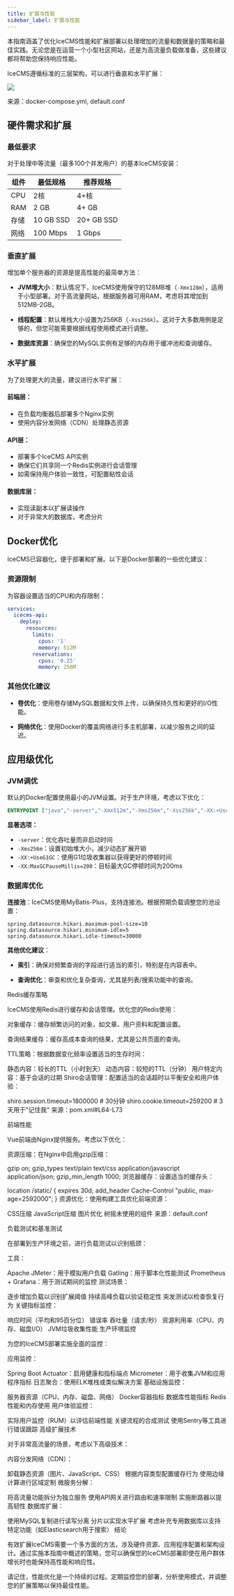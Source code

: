 ```yaml
---
title: 扩展与性能
sidebar_label: 扩展与性能
---
```


本指南涵盖了优化IceCMS性能和扩展部署以处理增加的流量和数据量的策略和最佳实践。无论您是在运营一个小型社区网站，还是为高流量负载做准备，这些建议都将帮助您保持响应性能。

IceCMS遵循标准的三层架构，可以进行垂直和水平扩展：

![](/img/architecture/7.png)


来源：docker-compose.yml, default.conf

## 硬件需求和扩展

### 最低要求

对于处理中等流量（最多100个并发用户）的基本IceCMS安装：

| 组件 | 最低规格 | 推荐规格 |
|------|----------|----------|
| CPU | 2核 | 4+核 |
| RAM | 2 GB | 4+ GB |
| 存储 | 10 GB SSD | 20+ GB SSD |
| 网络 | 100 Mbps | 1 Gbps |

### 垂直扩展

增加单个服务器的资源是提高性能的最简单方法：

- **JVM堆大小**：默认情况下，IceCMS使用保守的128MB堆（`-Xmx128m`），适用于小型部署。对于高流量网站，根据服务器可用RAM，考虑将其增加到512MB-2GB。

- **线程配置**：默认堆栈大小设置为256KB（`-Xss256k`）。这对于大多数用例是足够的，但您可能需要根据线程使用模式进行调整。

- **数据库资源**：确保您的MySQL实例有足够的内存用于缓冲池和查询缓存。

### 水平扩展

为了处理更大的流量，建议进行水平扩展：

#### 前端层：

- 在负载均衡器后部署多个Nginx实例
- 使用内容分发网络（CDN）处理静态资源

#### API层：

- 部署多个IceCMS API实例
- 确保它们共享同一个Redis实例进行会话管理
- 如需保持用户体验一致性，可配置粘性会话

#### 数据库层：

- 实现读副本以扩展读操作
- 对于非常大的数据库，考虑分片

## Docker优化

IceCMS已容器化，便于部署和扩展。以下是Docker部署的一些优化建议：

### 资源限制

为容器设置适当的CPU和内存限制：

```yaml
services:
  icecms-api:
    deploy:
      resources:
        limits:
          cpus: '1'
          memory: 512M
        reservations:
          cpus: '0.25'
          memory: 256M
```

### 其他优化建议

- **卷优化**：使用卷存储MySQL数据和文件上传，以确保持久性和更好的I/O性能。

- **网络优化**：使用Docker的覆盖网络进行多主机部署，以减少服务之间的延迟。

## 应用级优化

### JVM调优

默认的Docker配置使用最小的JVM设置。对于生产环境，考虑以下优化：

```dockerfile
ENTRYPOINT ["java","-server","-Xmx512m","-Xms256m","-Xss256k","-XX:+UseG1GC","-XX:MaxGCPauseMillis=200","-XX:+HeapDumpOnOutOfMemoryError","-XX:HeapDumpPath=/logs/java_heapdump.hprof","-XX:+PrintGCDetails","-XX:+PrintGCDateStamps","-jar","/export/Apps/springboot-admin/main.jar"]
```

**显著选项：**

- `-server`：优化吞吐量而非启动时间
- `-Xms256m`：设置初始堆大小，减少动态扩展开销
- `-XX:+UseG1GC`：使用G1垃圾收集器以获得更好的停顿时间
- `-XX:MaxGCPauseMillis=200`：目标最大GC停顿时间为200ms

### 数据库优化

**连接池**：IceCMS使用MyBatis-Plus，支持连接池。根据预期负载调整您的池设置：

```properties
spring.datasource.hikari.maximum-pool-size=10
spring.datasource.hikari.minimum-idle=5
spring.datasource.hikari.idle-timeout=30000
```

**其他优化建议**：

- **索引**：确保对频繁查询的字段进行适当的索引，特别是在内容表中。

- **查询优化**：审查和优化复杂查询，尤其是列表/搜索功能中的查询。

Redis缓存策略

IceCMS使用Redis进行缓存和会话管理。优化您的Redis使用：

对象缓存：缓存频繁访问的对象，如文章、用户资料和配置设置。

查询结果缓存：缓存高成本查询的结果，尤其是公共页面的查询。

TTL策略：根据数据变化频率设置适当的生存时间：

静态内容：较长的TTL（小时到天）
动态内容：较短的TTL（分钟）
用户特定内容：基于会话的过期
Shiro会话管理：配置适当的会话超时以平衡安全和用户体验：

shiro.session.timeout=1800000  # 30分钟
shiro.cookie.timeout=259200    # 3天用于"记住我"
来源：pom.xml#L64-L73

前端性能

Vue前端由Nginx提供服务。考虑以下优化：

资源压缩：在Nginx中启用gzip压缩：

gzip on;
gzip_types text/plain text/css application/javascript application/json;
gzip_min_length 1000;
浏览器缓存：设置适当的缓存头：

location /static/ {
    expires 30d;
    add_header Cache-Control "public, max-age=2592000";
}
资源优化：使用构建工具优化前端资源：

CSS压缩
JavaScript压缩
图片优化
树摇未使用的组件
来源：default.conf

负载测试和基准测试

在部署到生产环境之前，进行负载测试以识别瓶颈：

工具：

Apache JMeter：用于模拟用户负载
Gatling：用于脚本化性能测试
Prometheus + Grafana：用于测试期间的监控
测试场景：

逐步增加负载以识别扩展阈值
持续高峰负载以验证稳定性
突发测试以检查恢复行为
关键指标监控：

响应时间（平均和95百分位）
错误率
吞吐量（请求/秒）
资源利用率（CPU、内存、磁盘I/O）
JVM垃圾收集性能
生产环境监控

为您的IceCMS部署实施全面的监控：

应用监控：

Spring Boot Actuator：启用健康和指标端点
Micrometer：用于收集JVM和应用程序指标
日志聚合：使用ELK堆栈或类似解决方案
基础设施监控：

服务器资源（CPU、内存、磁盘、网络）
Docker容器指标
数据库性能指标
Redis性能和内存使用
用户体验监控：

实际用户监控（RUM）以评估前端性能
关键流程的合成测试
使用Sentry等工具进行错误跟踪
高级扩展技术

对于非常高流量的场景，考虑以下高级技术：

内容分发网络（CDN）：

卸载静态资源（图片、JavaScript、CSS）
根据内容类型配置缓存行为
使用边缘计算进行区域定制
微服务分解：

将高流量功能拆分为独立服务
使用API网关进行路由和速率限制
实施断路器以提高韧性
数据库扩展：

使用MySQL复制进行读写分离
分片以实现水平扩展
考虑补充专用数据库以支持特定功能（如Elasticsearch用于搜索）
结论

有效扩展IceCMS需要一个多方面的方法，涉及硬件资源、应用程序配置和架构设计。通过实施本指南中概述的策略，您可以确保您的IceCMS部署即使在用户群体增长时也能保持高性能和响应性。

请记住，性能优化是一个持续的过程。定期监控您的部署，分析使用模式，并调整您的扩展策略以保持最佳性能。